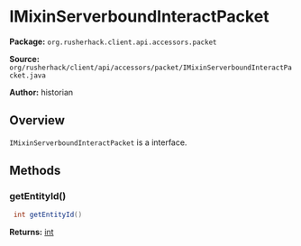 # IMixinServerboundInteractPacket

**Package:** `org.rusherhack.client.api.accessors.packet`

**Source:** `org/rusherhack/client/api/accessors/packet/IMixinServerboundInteractPacket.java`

**Author:** historian



## Overview

`IMixinServerboundInteractPacket` is a interface.

## Methods

### getEntityId()

```java
 int getEntityId()
```

**Returns:** [int](https://docs.oracle.com/en/java/javase/21/docs/api/java.base/java/lang/Integer.html)

